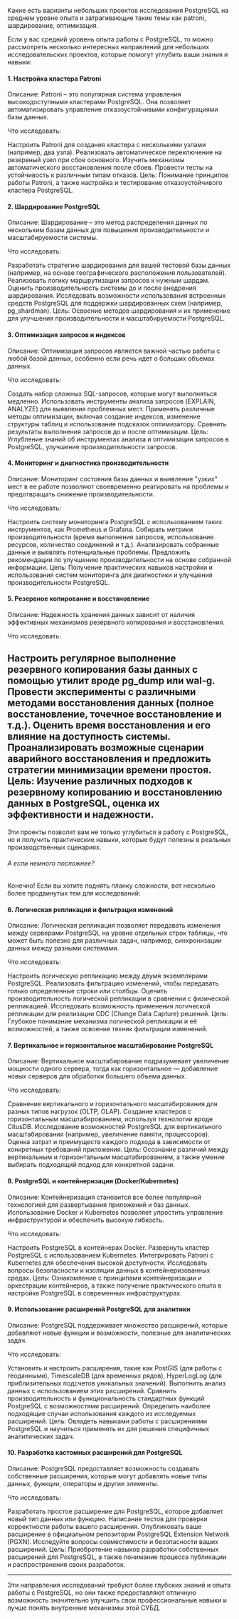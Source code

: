 Какие есть варианты небольших проектов исследования PostgreSQL на среднем уровне опыта и затрагивающие такие темы как patroni, шардирование, оптимизация.

Если у вас средний уровень опыта работы с PostgreSQL, то можно рассмотреть несколько интересных направлений для небольших исследовательских проектов, которые помогут углубить ваши знания и навыки:

#### 1. Настройка кластера Patroni
Описание: Patroni – это популярная система управления высокодоступными кластерами PostgreSQL. Она позволяет автоматизировать управление отказоустойчивыми конфигурациями базы данных.

Что исследовать:

Настроить Patroni для создания кластера с несколькими узлами (например, два узла).
Реализовать автоматическое переключение на резервный узел при сбое основного.
Изучить механизмы автоматического восстановления после сбоев.
Провести тесты на устойчивость к различным типам отказов.
Цель: Понимание принципов работы Patroni, а также настройка и тестирование отказоустойчивого кластера PostgreSQL.

#### 2. Шардирование PostgreSQL
Описание: Шардирование – это метод распределения данных по нескольким базам данных для повышения производительности и масштабируемости системы.

Что исследовать:

Разработать стратегию шардирования для вашей тестовой базы данных (например, на основе географического расположения пользователей).
Реализовать логику маршрутизации запросов к нужным шардам.
Оценить производительность системы до и после внедрения шардирования.
Исследовать возможности использования встроенных средств PostgreSQL для поддержки шардированных схем (например, pg_shardman).
Цель: Освоение методов шардирования и их применение для улучшения производительности и масштабируемости PostgreSQL.

#### 3. Оптимизация запросов и индексов
Описание: Оптимизация запросов является важной частью работы с любой базой данных, особенно если речь идет о больших объемах данных.

Что исследовать:

Создать набор сложных SQL-запросов, которые могут выполняться медленно.
Использовать инструменты анализа запросов (EXPLAIN, ANALYZE) для выявления проблемных мест.
Применять различные методы оптимизации, включая создание индексов, изменение структуры таблиц и использование подсказок оптимизатору.
Сравнить результаты выполнения запросов до и после оптимизации.
Цель: Углубление знаний об инструментах анализа и оптимизации запросов в PostgreSQL, улучшение производительности запросов.

#### 4. Мониторинг и диагностика производительности
Описание: Мониторинг состояния базы данных и выявление "узких" мест в ее работе позволяют своевременно реагировать на проблемы и предотвращать снижение производительности.

Что исследовать:

Настроить систему мониторинга PostgreSQL с использованием таких инструментов, как Prometheus и Grafana.
Собирать метрики производительности (время выполнения запросов, использование ресурсов, количество соединений и т.д.).
Анализировать собранные данные и выявлять потенциальные проблемы.
Предложить рекомендации по улучшению производительности на основе собранной информации.
Цель: Получение практических навыков настройки и использования систем мониторинга для диагностики и улучшения производительности PostgreSQL.

#### 5. Резервное копирование и восстановление
Описание: Надежность хранения данных зависит от наличия эффективных механизмов резервного копирования и восстановления.

Что исследовать:

Настроить регулярное выполнение резервного копирования базы данных с помощью утилит вроде pg_dump или wal-g.
Провести эксперименты с различными методами восстановления данных (полное восстановление, точечное восстановление и т.д.).
Оценить время восстановления и его влияние на доступность системы.
Проанализировать возможные сценарии аварийного восстановления и предложить стратегии минимизации времени простоя.
Цель: Изучение различных подходов к резервному копированию и восстановлению данных в PostgreSQL, оценка их эффективности и надежности.
-------
Эти проекты позволят вам не только углубиться в работу с PostgreSQL, но и получить практические навыки, которые будут полезны в реальных производственных сценариях.


###### А если немного посложнее?

Конечно! Если вы хотите поднять планку сложности, вот несколько более продвинутых тем для исследований:

#### 6. Логическая репликация и фильтрация изменений
Описание: Логическая репликация позволяет передавать изменения между серверами PostgreSQL на уровне отдельных строк таблицы, что может быть полезно для различных задач, например, синхронизации данных между разными системами.

Что исследовать:

Настроить логическую репликацию между двумя экземплярами PostgreSQL.
Реализовать фильтрацию изменений, чтобы передавать только определенные строки или столбцы.
Оценить производительность логической репликации в сравнении с физической репликацией.
Исследовать возможность применения логической репликации для реализации CDC (Change Data Capture) решений.
Цель: Глубокое понимание механизма логической репликации и её возможностей, а также освоение техник фильтрации изменений.

#### 7. Вертикальное и горизонтальное масштабирование PostgreSQL
Описание: Вертикальное масштабирование подразумевает увеличение мощности одного сервера, тогда как горизонтальное — добавление новых серверов для обработки большего объема данных.

Что исследовать:

Сравнение вертикального и горизонтального масштабирования для разных типов нагрузок (OLTP, OLAP).
Создание кластеров с горизонтальным масштабированием, используя технологии вроде CitusDB.
Исследование возможностей PostgreSQL для вертикального масштабирования (например, увеличение памяти, процессоров).
Оценка затрат и преимуществ каждого подхода в зависимости от конкретных требований приложения.
Цель: Осознание различий между вертикальным и горизонтальным масштабированием, а также умение выбирать подходящий подход для конкретной задачи.

#### 8. PostgreSQL и контейнеризация (Docker/Kubernetes)
Описание: Контейнеризация становится все более популярной технологией для развертывания приложений и баз данных. Использование Docker и Kubernetes позволяет упростить управление инфраструктурой и обеспечить высокую гибкость.

Что исследовать:

Настроить PostgreSQL в контейнерах Docker.
Развернуть кластер PostgreSQL с использованием Kubernetes.
Интегрировать Patroni с Kubernetes для обеспечения высокой доступности.
Исследовать вопросы безопасности и изоляции данных в контейнеризованных средах.
Цель: Ознакомление с принципами контейнеризации и оркестрации контейнеров, а также получение практического опыта в настройке PostgreSQL в современных инфраструктурах.

#### 9. Использование расширений PostgreSQL для аналитики
Описание: PostgreSQL поддерживает множество расширений, которые добавляют новые функции и возможности, полезные для аналитических задач.

Что исследовать:

Установить и настроить расширения, такие как PostGIS (для работы с геоданными), TimescaleDB (для временных рядов), HyperLogLog (для приблизительных подсчетов уникальных значений).
Выполнить анализ данных с использованием этих расширений.
Сравнить производительность и функциональность стандартных функций PostgreSQL с возможностями расширений.
Определить наиболее подходящие случаи использования каждого из исследуемых расширений.
Цель: Овладеть навыками работы с расширениями PostgreSQL и научиться применять их для решения специфичных аналитических задач.

#### 10. Разработка кастомных расширений для PostgreSQL
Описание: PostgreSQL предоставляет возможность создавать собственные расширения, которые могут добавлять новые типы данных, функции, операторы и другие элементы.

Что исследовать:

Разработать простое расширение для PostgreSQL, которое добавляет новый тип данных или функцию.
Написание тестов для проверки корректности работы вашего расширения.
Опубликовать ваше расширение в официальном репозитории PostgreSQL Extension Network (PGXN).
Исследуйте вопросы совместимости и безопасности ваших расширений.
Цель: Приобретение навыков разработки собственных расширений для PostgreSQL, а также понимание процесса публикации и распространения своих разработок.

----------
Эти направления исследований требуют более глубоких знаний и опыта работы с PostgreSQL, но они также предоставляют отличную возможность значительно улучшить свои профессиональные навыки и лучше понять внутренние механизмы этой СУБД.